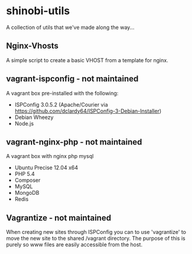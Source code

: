 # shinobi-utils

A collection of utils that we've made along the way...

## Nginx-Vhosts

A simple script to create a basic VHOST from a template for nginx.

## vagrant-ispconfig - not maintained

A vagrant box pre-installed with the following:

- ISPConfig 3.0.5.2 (Apache/Courier via https://github.com/dclardy64/ISPConfig-3-Debian-Installer)
- Debian Wheezy
- Node.js

## vagrant-nginx-php - not maintained

A vagrant box with nginx php mysql

- Ubuntu Precise 12.04 x64
- PHP 5.4
- Composer
- MySQL
- MongoDB
- Redis

## Vagrantize - not maintained

When creating new sites through ISPConfig you can to use 'vagrantize' to move the new site to the shared /vagrant directory.
The purpose of this is purely so www files are easily accessible from the host.
